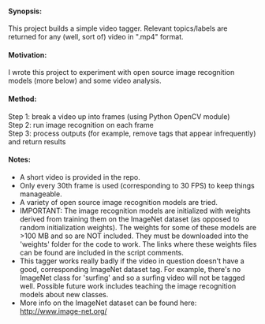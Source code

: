 #### Synopsis:
This project builds a simple video tagger. Relevant topics/labels are returned for any (well, sort of) video in ".mp4" format.

#### Motivation:
I wrote this project to experiment with open source image recognition models (more below) and some video analysis.

#### Method:
Step 1: break a video up into frames (using Python OpenCV module)   
Step 2: run image recognition on each frame   
Step 3: process outputs (for example, remove tags that appear infrequently) and return results   

#### Notes:
- A short video is provided in the repo.
- Only every 30th frame is used (corresponding to 30 FPS) to keep things manageable.
- A variety of open source image recognition models are tried.
- IMPORTANT: The image recognition models are initialized with weights derived from training them on the ImageNet dataset (as opposed to random initialization weights). The weights for some of these models are >100 MB and so are NOT included. They must be downloaded into the 'weights' folder for the code to work. The links where these weights files can be found are included in the script comments.
- This tagger works really badly if the video in question doesn't have a good, corresponding ImageNet dataset tag. For example, there's no ImageNet class for 'surfing' and so a surfing video will not be tagged well. Possible future work includes teaching the image recognition models about new classes.
- More info on the ImageNet dataset can be found here: http://www.image-net.org/
